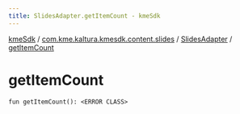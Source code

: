 ```yaml
---
title: SlidesAdapter.getItemCount - kmeSdk
---
```


[kmeSdk](../../index.html) / [com.kme.kaltura.kmesdk.content.slides](../index.html) / [SlidesAdapter](index.html) / [getItemCount](./get-item-count.html)

# getItemCount

`fun getItemCount(): <ERROR CLASS>`